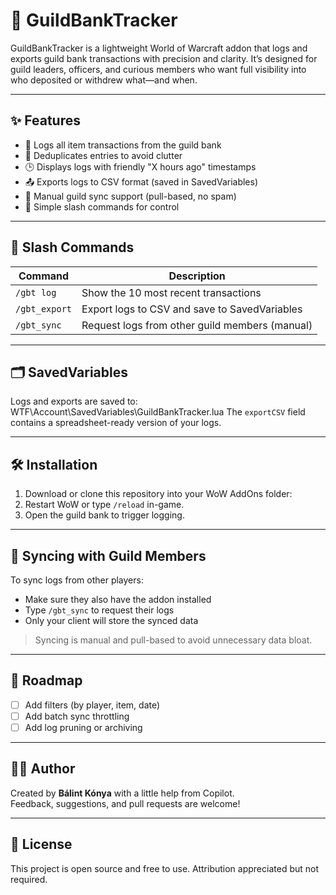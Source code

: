 # 🏦 GuildBankTracker

GuildBankTracker is a lightweight World of Warcraft addon that logs and exports guild bank transactions with precision and clarity. It’s designed for guild leaders, officers, and curious members who want full visibility into who deposited or withdrew what—and when.

---

## ✨ Features

- 📜 Logs all item transactions from the guild bank
- 🧠 Deduplicates entries to avoid clutter
- 🕒 Displays logs with friendly "X hours ago" timestamps
- 📤 Exports logs to CSV format (saved in SavedVariables)
- 🔄 Manual guild sync support (pull-based, no spam)
- 💬 Simple slash commands for control

---

## 🧪 Slash Commands

| Command         | Description                                      |
|-----------------|--------------------------------------------------|
| `/gbt log`      | Show the 10 most recent transactions             |
| `/gbt_export`   | Export logs to CSV and save to SavedVariables    |
| `/gbt_sync`     | Request logs from other guild members (manual)   |

---

## 🗂️ SavedVariables

Logs and exports are saved to:
WTF\Account<YourAccount>\SavedVariables\GuildBankTracker.lua
The `exportCSV` field contains a spreadsheet-ready version of your logs.

---

## 🛠️ Installation

1. Download or clone this repository into your WoW AddOns folder:
2. Restart WoW or type `/reload` in-game.
3. Open the guild bank to trigger logging.

---

## 🤝 Syncing with Guild Members

To sync logs from other players:
- Make sure they also have the addon installed
- Type `/gbt_sync` to request their logs
- Only your client will store the synced data

> Syncing is manual and pull-based to avoid unnecessary data bloat.

---

## 📌 Roadmap

- [ ] Add filters (by player, item, date)
- [ ] Add batch sync throttling
- [ ] Add log pruning or archiving

---

## 🧑‍💻 Author

Created by **Bálint Kónya** with a little help from Copilot.  
Feedback, suggestions, and pull requests are welcome!

---

## 📜 License

This project is open source and free to use. Attribution appreciated but not required.
